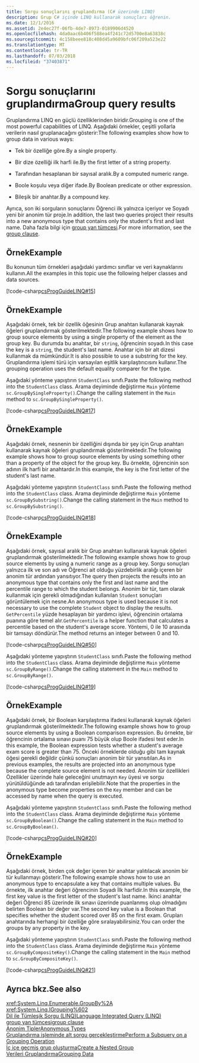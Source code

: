```yaml
---
title: Sorgu sonuçlarını gruplandırma (C# üzerinde LINQ)
description: Grup C# içinde LINQ kullanarak sonuçları öğrenin.
ms.date: 12/1/2016
ms.assetid: 2e4ec27f-06fb-4de7-8973-0189906d4520
ms.openlocfilehash: 4da0aac6b406f588ea4f241c72d5700e8a63838c
ms.sourcegitcommit: 4c158beee818c408d45a9609bfc06f209a523e22
ms.translationtype: MT
ms.contentlocale: tr-TR
ms.lasthandoff: 07/03/2018
ms.locfileid: "37403871"
---
```

# <a name="group-query-results"></a><span data-ttu-id="de9f3-103">Sorgu sonuçlarını gruplandırma</span><span class="sxs-lookup"><span data-stu-id="de9f3-103">Group query results</span></span>

<span data-ttu-id="de9f3-104">Gruplandırma LINQ en güçlü özelliklerinden biridir.</span><span class="sxs-lookup"><span data-stu-id="de9f3-104">Grouping is one of the most powerful capabilities of LINQ.</span></span> <span data-ttu-id="de9f3-105">Aşağıdaki örnekler, çeşitli yollarla verilerin nasıl gruplanacağını gösterir:</span><span class="sxs-lookup"><span data-stu-id="de9f3-105">The following examples show how to group data in various ways:</span></span>

- <span data-ttu-id="de9f3-106">Tek bir özelliğe göre.</span><span class="sxs-lookup"><span data-stu-id="de9f3-106">By a single property.</span></span>

- <span data-ttu-id="de9f3-107">Bir dize özelliği ilk harfi ile.</span><span class="sxs-lookup"><span data-stu-id="de9f3-107">By the first letter of a string property.</span></span>

- <span data-ttu-id="de9f3-108">Tarafından hesaplanan bir sayısal aralık.</span><span class="sxs-lookup"><span data-stu-id="de9f3-108">By a computed numeric range.</span></span>

- <span data-ttu-id="de9f3-109">Boole koşulu veya diğer ifade.</span><span class="sxs-lookup"><span data-stu-id="de9f3-109">By Boolean predicate or other expression.</span></span>

- <span data-ttu-id="de9f3-110">Bileşik bir anahtar.</span><span class="sxs-lookup"><span data-stu-id="de9f3-110">By a compound key.</span></span>

<span data-ttu-id="de9f3-111">Ayrıca, son iki sorguların sonuçlarını Öğrenci ilk yalnızca içeriyor ve Soyadı yeni bir anonim tür proje.</span><span class="sxs-lookup"><span data-stu-id="de9f3-111">In addition, the last two queries project their results into a new anonymous type that contains only the student's first and last name.</span></span> <span data-ttu-id="de9f3-112">Daha fazla bilgi için [group yan tümcesi](../language-reference/keywords/group-clause.md).</span><span class="sxs-lookup"><span data-stu-id="de9f3-112">For more information, see the [group clause](../language-reference/keywords/group-clause.md).</span></span>

## <a name="example"></a><span data-ttu-id="de9f3-113">Örnek</span><span class="sxs-lookup"><span data-stu-id="de9f3-113">Example</span></span>

<span data-ttu-id="de9f3-114">Bu konunun tüm örnekleri aşağıdaki yardımcı sınıflar ve veri kaynaklarını kullanın.</span><span class="sxs-lookup"><span data-stu-id="de9f3-114">All the examples in this topic use the following helper classes and data sources.</span></span>

[!code-csharp[csProgGuideLINQ#15](~/samples/snippets/csharp/concepts/linq/how-to-group-query-results_1.cs)]

## <a name="example"></a><span data-ttu-id="de9f3-115">Örnek</span><span class="sxs-lookup"><span data-stu-id="de9f3-115">Example</span></span>

<span data-ttu-id="de9f3-116">Aşağıdaki örnek, tek bir özellik öğesinin Grup anahtarı kullanarak kaynak öğeleri gruplandırmak gösterilmektedir.</span><span class="sxs-lookup"><span data-stu-id="de9f3-116">The following example shows how to group source elements by using a single property of the element as the group key.</span></span> <span data-ttu-id="de9f3-117">Bu durumda bu anahtar, bir `string`, öğrencinin soyadı.</span><span class="sxs-lookup"><span data-stu-id="de9f3-117">In this case the key is a `string`, the student's last name.</span></span> <span data-ttu-id="de9f3-118">Anahtar için bir alt dizesi kullanmak da mümkündür.</span><span class="sxs-lookup"><span data-stu-id="de9f3-118">It is also possible to use a substring for the key.</span></span> <span data-ttu-id="de9f3-119">Gruplandırma işlemi türü için varsayılan eşitlik karşılaştırıcısını kullanır.</span><span class="sxs-lookup"><span data-stu-id="de9f3-119">The grouping operation uses the default equality comparer for the type.</span></span>

<span data-ttu-id="de9f3-120">Aşağıdaki yönteme yapıştırın `StudentClass` sınıfı.</span><span class="sxs-lookup"><span data-stu-id="de9f3-120">Paste the following method into the `StudentClass` class.</span></span> <span data-ttu-id="de9f3-121">Arama deyiminde değiştirme `Main` yönteme `sc.GroupBySingleProperty()`.</span><span class="sxs-lookup"><span data-stu-id="de9f3-121">Change the calling statement in the `Main` method to `sc.GroupBySingleProperty()`.</span></span>

[!code-csharp[csProgGuideLINQ#17](~/samples/snippets/csharp/concepts/linq/how-to-group-query-results_2.cs)]

## <a name="example"></a><span data-ttu-id="de9f3-122">Örnek</span><span class="sxs-lookup"><span data-stu-id="de9f3-122">Example</span></span>

<span data-ttu-id="de9f3-123">Aşağıdaki örnek, nesnenin bir özelliğini dışında bir şey için Grup anahtarı kullanarak kaynak öğeleri gruplandırmak gösterilmektedir.</span><span class="sxs-lookup"><span data-stu-id="de9f3-123">The following example shows how to group source elements by using something other than a property of the object for the group key.</span></span> <span data-ttu-id="de9f3-124">Bu örnekte, öğrencinin son adının ilk harfi bir anahtardır.</span><span class="sxs-lookup"><span data-stu-id="de9f3-124">In this example, the key is the first letter of the student's last name.</span></span>

<span data-ttu-id="de9f3-125">Aşağıdaki yönteme yapıştırın `StudentClass` sınıfı.</span><span class="sxs-lookup"><span data-stu-id="de9f3-125">Paste the following method into the `StudentClass` class.</span></span> <span data-ttu-id="de9f3-126">Arama deyiminde değiştirme `Main` yönteme `sc.GroupBySubstring()`.</span><span class="sxs-lookup"><span data-stu-id="de9f3-126">Change the calling statement in the `Main` method to `sc.GroupBySubstring()`.</span></span>

[!code-csharp[csProgGuideLINQ#18](~/samples/snippets/csharp/concepts/linq/how-to-group-query-results_3.cs)]

## <a name="example"></a><span data-ttu-id="de9f3-127">Örnek</span><span class="sxs-lookup"><span data-stu-id="de9f3-127">Example</span></span>

<span data-ttu-id="de9f3-128">Aşağıdaki örnek, sayısal aralık bir Grup anahtarı kullanarak kaynak öğeleri gruplandırmak gösterilmektedir.</span><span class="sxs-lookup"><span data-stu-id="de9f3-128">The following example shows how to group source elements by using a numeric range as a group key.</span></span> <span data-ttu-id="de9f3-129">Sorgu sonuçları yalnızca ilk ve son adı ve Öğrenci ait olduğu yüzdebirlik aralığı içeren bir anonim tür ardından yansıtıyor.</span><span class="sxs-lookup"><span data-stu-id="de9f3-129">The query then projects the results into an anonymous type that contains only the first and last name and the percentile range to which the student belongs.</span></span> <span data-ttu-id="de9f3-130">Anonim bir tür, tam olarak kullanmak için gerekli olmadığından kullanılan `Student` sonuçları görüntülemek için nesne.</span><span class="sxs-lookup"><span data-stu-id="de9f3-130">An anonymous type is used because it is not necessary to use the complete `Student` object to display the results.</span></span> <span data-ttu-id="de9f3-131">`GetPercentile` yüzde hesaplayan bir yardımcı işlevi, öğrencinin ortalama puanına göre temel alır.</span><span class="sxs-lookup"><span data-stu-id="de9f3-131">`GetPercentile` is a helper function that calculates a percentile based on the student's average score.</span></span> <span data-ttu-id="de9f3-132">Yöntemi, 0 ile 10 arasında bir tamsayı döndürür.</span><span class="sxs-lookup"><span data-stu-id="de9f3-132">The method returns an integer between 0 and 10.</span></span>

[!code-csharp[csProgGuideLINQ#50](~/samples/snippets/csharp/concepts/linq/how-to-group-query-results_4.cs)]

<span data-ttu-id="de9f3-133">Aşağıdaki yönteme yapıştırın `StudentClass` sınıfı.</span><span class="sxs-lookup"><span data-stu-id="de9f3-133">Paste the following method into the `StudentClass` class.</span></span> <span data-ttu-id="de9f3-134">Arama deyiminde değiştirme `Main` yönteme `sc.GroupByRange()`.</span><span class="sxs-lookup"><span data-stu-id="de9f3-134">Change the calling statement in the `Main` method to `sc.GroupByRange()`.</span></span>

[!code-csharp[csProgGuideLINQ#19](~/samples/snippets/csharp/concepts/linq/how-to-group-query-results_5.cs)]

## <a name="example"></a><span data-ttu-id="de9f3-135">Örnek</span><span class="sxs-lookup"><span data-stu-id="de9f3-135">Example</span></span>

<span data-ttu-id="de9f3-136">Aşağıdaki örnek, bir Boolean karşılaştırma ifadesi kullanarak kaynak öğeleri gruplandırmak gösterilmektedir.</span><span class="sxs-lookup"><span data-stu-id="de9f3-136">The following example shows how to group source elements by using a Boolean comparison expression.</span></span> <span data-ttu-id="de9f3-137">Bu örnekte, bir öğrencinin ortalama sınavı puanı 75 büyük olup Boole ifadesi test eder.</span><span class="sxs-lookup"><span data-stu-id="de9f3-137">In this example, the Boolean expression tests whether a student's average exam score is greater than 75.</span></span> <span data-ttu-id="de9f3-138">Önceki örneklerde olduğu gibi tam kaynak öğesi gerekli değildir çünkü sonuçları anonim bir tür yansıtılan.</span><span class="sxs-lookup"><span data-stu-id="de9f3-138">As in previous examples, the results are projected into an anonymous type because the complete source element is not needed.</span></span> <span data-ttu-id="de9f3-139">Anonim tür özellikleri Özellikler üzerinde hale geleceğini unutmayın `Key` üyesi ve sorgu yürütüldüğünde adı tarafından erişilebilir.</span><span class="sxs-lookup"><span data-stu-id="de9f3-139">Note that the properties in the anonymous type become properties on the `Key` member and can be accessed by name when the query is executed.</span></span>

<span data-ttu-id="de9f3-140">Aşağıdaki yönteme yapıştırın `StudentClass` sınıfı.</span><span class="sxs-lookup"><span data-stu-id="de9f3-140">Paste the following method into the `StudentClass` class.</span></span> <span data-ttu-id="de9f3-141">Arama deyiminde değiştirme `Main` yönteme `sc.GroupByBoolean()`.</span><span class="sxs-lookup"><span data-stu-id="de9f3-141">Change the calling statement in the `Main` method to `sc.GroupByBoolean()`.</span></span>

[!code-csharp[csProgGuideLINQ#20](~/samples/snippets/csharp/concepts/linq/how-to-group-query-results_6.cs)]

## <a name="example"></a><span data-ttu-id="de9f3-142">Örnek</span><span class="sxs-lookup"><span data-stu-id="de9f3-142">Example</span></span>

<span data-ttu-id="de9f3-143">Aşağıdaki örnek, birden çok değer içeren bir anahtar yalıtılacak anonim bir tür kullanmayı gösterir.</span><span class="sxs-lookup"><span data-stu-id="de9f3-143">The following example shows how to use an anonymous type to encapsulate a key that contains multiple values.</span></span> <span data-ttu-id="de9f3-144">Bu örnekte, ilk anahtar değeri öğrencinin Soyadı İlk harfidir.</span><span class="sxs-lookup"><span data-stu-id="de9f3-144">In this example, the first key value is the first letter of the student's last name.</span></span> <span data-ttu-id="de9f3-145">İkinci anahtar değeri Öğrenci 85 üzerinde ilk sınavı üzerinde puanlanmış olup olmadığını belirten Boolean bir değer var.</span><span class="sxs-lookup"><span data-stu-id="de9f3-145">The second key value is a Boolean that specifies whether the student scored over 85 on the first exam.</span></span> <span data-ttu-id="de9f3-146">Grupları anahtarında herhangi bir özelliğe göre sıralayabilirsiniz.</span><span class="sxs-lookup"><span data-stu-id="de9f3-146">You can order the groups by any property in the key.</span></span>

<span data-ttu-id="de9f3-147">Aşağıdaki yönteme yapıştırın `StudentClass` sınıfı.</span><span class="sxs-lookup"><span data-stu-id="de9f3-147">Paste the following method into the `StudentClass` class.</span></span> <span data-ttu-id="de9f3-148">Arama deyiminde değiştirme `Main` yönteme `sc.GroupByCompositeKey()`.</span><span class="sxs-lookup"><span data-stu-id="de9f3-148">Change the calling statement in the `Main` method to `sc.GroupByCompositeKey()`.</span></span>

[!code-csharp[csProgGuideLINQ#21](~/samples/snippets/csharp/concepts/linq/how-to-group-query-results_7.cs)]

## <a name="see-also"></a><span data-ttu-id="de9f3-149">Ayrıca bkz.</span><span class="sxs-lookup"><span data-stu-id="de9f3-149">See also</span></span>

<xref:System.Linq.Enumerable.GroupBy%2A>  
<xref:System.Linq.IGrouping%602>  
[<span data-ttu-id="de9f3-150">Dil ile Tümleşik Sorgu (LINQ)</span><span class="sxs-lookup"><span data-stu-id="de9f3-150">Language Integrated Query (LINQ)</span></span>](index.md)  
[<span data-ttu-id="de9f3-151">group yan tümcesi</span><span class="sxs-lookup"><span data-stu-id="de9f3-151">group clause</span></span>](../language-reference/keywords/group-clause.md)  
[<span data-ttu-id="de9f3-152">Anonim Tipler</span><span class="sxs-lookup"><span data-stu-id="de9f3-152">Anonymous Types</span></span>](../programming-guide/classes-and-structs/anonymous-types.md)  
[<span data-ttu-id="de9f3-153">Gruplandırma işleminde alt sorgu gerçekleştirme</span><span class="sxs-lookup"><span data-stu-id="de9f3-153">Perform a Subquery on a Grouping Operation</span></span>](perform-a-subquery-on-a-grouping-operation.md)  
[<span data-ttu-id="de9f3-154">İç içe geçmiş grup oluşturma</span><span class="sxs-lookup"><span data-stu-id="de9f3-154">Create a Nested Group</span></span>](create-a-nested-group.md)  
[<span data-ttu-id="de9f3-155">Verileri Gruplandırma</span><span class="sxs-lookup"><span data-stu-id="de9f3-155">Grouping Data</span></span>](../programming-guide/concepts/linq/grouping-data.md)  